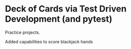 # Deck of Cards via Test Driven Development (and pytest)

Practice projects.

Added capabilities to score blackjack hands